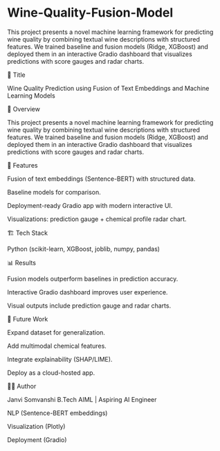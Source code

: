 # Wine-Quality-Fusion-Model
This project presents a novel machine learning framework for predicting wine quality by combining textual wine descriptions with structured features. We trained baseline and fusion models (Ridge, XGBoost) and deployed them in an interactive Gradio dashboard that visualizes predictions with score gauges and radar charts.



📌 Title

Wine Quality Prediction using Fusion of Text Embeddings and Machine Learning Models

📖 Overview

This project presents a novel machine learning framework for predicting wine quality by combining textual wine descriptions with structured features.
We trained baseline and fusion models (Ridge, XGBoost) and deployed them in an interactive Gradio dashboard that visualizes predictions with score gauges and radar charts.

🚀 Features

Fusion of text embeddings (Sentence-BERT) with structured data.

Baseline models for comparison.

Deployment-ready Gradio app with modern interactive UI.

Visualizations: prediction gauge + chemical profile radar chart.

🏗️ Tech Stack

Python (scikit-learn, XGBoost, joblib, numpy, pandas)

📊 Results

Fusion models outperform baselines in prediction accuracy.

Interactive Gradio dashboard improves user experience.

Visual outputs include prediction gauge and radar charts.

📌 Future Work

Expand dataset for generalization.

Add multimodal chemical features.

Integrate explainability (SHAP/LIME).

Deploy as a cloud-hosted app.

👩‍💻 Author

Janvi Somvanshi
B.Tech AIML | Aspiring AI Engineer

NLP (Sentence-BERT embeddings)

Visualization (Plotly)

Deployment (Gradio)
